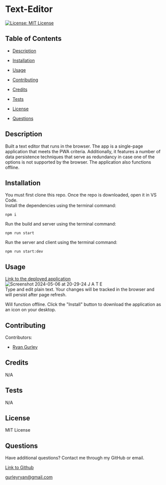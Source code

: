 # Text-Editor


[![License: MIT License](https://img.shields.io/badge/License-MIT-green.svg)](https://opensource.org/license/mit/)

## Table of Contents

 * [Description](#description)

 * [Installation](#installation)

 * [Usage](#usage)

 * [Contributing](#contributing)

 * [Credits](#credits)

 * [Tests](#tests)

 * [License](#license)

 * [Questions](#questions)

## Description

Built a text editor that runs in the browser. The app is a single-page application that meets the PWA criteria. Additionally, it features a number of data persistence techniques that serve as redundancy in case one of the options is not supported by the browser. The application also functions offline.

## Installation

You must first clone this repo. Once the repo is downloaded, open it in VS Code. <br />
Install the dependencies using the terminal command:
```console
npm i
```
Run the build and server using the terminal command:
```console
npm run start
```
Run the server and client using the terminal command:
```console
npm run start:dev
```

## Usage

[Link to the deployed application](https://text-editor-ukq4.onrender.com) <br />
![Screenshot 2024-05-06 at 20-29-24 J A T E](https://github.com/gurleyryan/Text-Editor/assets/48134032/b810f33a-aa52-457b-8375-6504487ccd46) <br />
Type and edit plain text. Your changes will be tracked in the browser and will persist after page refresh. <br />

Will function offline. Click the "Install" button to download the application as an icon on your desktop.

## Contributing

Contributors: <br />

- [Ryan Gurley](https://github.com/gurleyryan)

## Credits

N/A

## Tests

N/A

## License

MIT License

## Questions

Have additional questions? Contact me through my GitHub or email.

[Link to Github](https://github.com/gurleyryan)

<a href="mailto:gurleyryan@gmail.com">gurleyryan@gmail.com</a>
